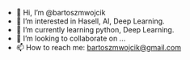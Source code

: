 - 👋 Hi, I’m @bartoszmwojcik
- 👀 I’m interested in Hasell, AI, Deep Learning.
- 🌱 I’m currently learning python, Deep Learning.
- 💞️ I’m looking to collaborate on ...
- 📫 How to reach me: bartoszmwojcik@gmail.com

<!---
bartoszmwojcik/bartoszmwojcik is a ✨ special ✨ repository because its `README.md` (this file) appears on your GitHub profile.
You can click the Preview link to take a look at your changes.
--->
